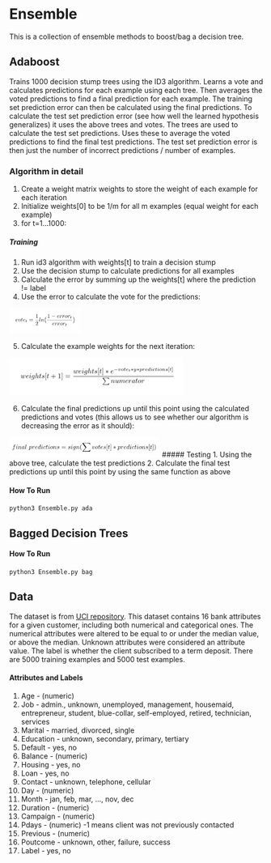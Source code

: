 # Ensemble
This is a collection of ensemble methods to boost/bag a decision tree.

## Adaboost
Trains 1000 decision stump trees using the ID3 algorithm. Learns a vote and calculates predictions for each example using each tree. Then averages the voted predictions to find a final prediction for each example. The training set prediction error can then be calculated using the final predictions. To calculate the test set prediction error (see how well the learned hypothesis generalizes) it uses the above trees and votes. The trees are used to calculate the test set predictions. Uses these to average the voted predictions to find the final test predictions. The test set prediction error is then just the number of incorrect predictions / number of examples.

### Algorithm in detail
1. Create a weight matrix weights to store the weight of each example for each iteration
2. Initialize weights[0] to be 1/m for all m examples (equal weight for each example)
3. for t=1...1000: 
##### Training
1. Run id3 algorithm with weights[t] to train a decision stump
2. Use the decision stump to calculate predictions for all examples
3. Calculate the error by summing up the weights[t] where the prediction != label
4. Use the error to calculate the vote for the predictions: 
<img src="https://github.com/solosoren/CS5350-MachineLearning/blob/master/EnsembleLearning/Images/Vote.png" height="50">  

5. Calculate the example weights for the next iteration: 
<img src="https://github.com/solosoren/CS5350-MachineLearning/blob/master/EnsembleLearning/Images/Weights.png" height="75">  

6. Calculate the final predictions up until this point using the calculated predictions and votes (this allows us to see whether our algorithm is decreasing the error as it should): 
<img src="https://github.com/solosoren/CS5350-MachineLearning/blob/master/EnsembleLearning/Images/Final_Predictions.png" height="40">
##### Testing
1. Using the above tree, calculate the test predictions
2. Calculate the final test predictions up until this point by using the same function as above


#### How To Run
```
python3 Ensemble.py ada
```

## Bagged Decision Trees

#### How To Run
```
python3 Ensemble.py bag
```

## Data
The dataset is from [UCI repository](https://archive.ics.uci.edu/ml/datasets/Bank+Marketing). This dataset contains 16 bank attributes for a given customer, including both numerical and categorical ones. The numerical attributes were altered to be equal to or under the median value, or above the median. Unknown attributes were considered an attribute value. The label is whether the client subscribed to a term deposit. There are 5000 training examples and 5000 test examples.
#### Attributes and Labels
1. Age - (numeric)
2. Job - admin., unknown, unemployed, management, housemaid, entrepreneur, student, blue-collar, self-employed, retired, technician, services
3. Marital - married, divorced, single
4. Education - unknown, secondary, primary, tertiary
5. Default - yes, no
6. Balance - (numeric)
7. Housing - yes, no
8. Loan - yes, no
9. Contact - unknown, telephone, cellular
10. Day - (numeric)
11. Month - jan, feb, mar, ..., nov, dec
12. Duration - (numeric)
13. Campaign - (numeric)
14. Pdays - (numeric) -1 means client was not previously contacted
15. Previous - (numeric)
16. Poutcome - unknown, other, failure, success
17. Label - yes, no
